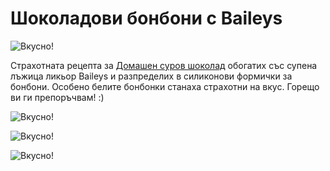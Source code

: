 # Шоколадови бонбони с Baileys

![Вкусно!](/images/2017/12/A50E5FA1-4C64-4297-8904-6E5AF9FEF584-1024x768.jpeg "Да Ви е сладко!")

Страхотната рецепта за [Домашен суров шоколад](2017-11-25-Домашен-суров-шоколад.md) обогатих със супена лъжица ликьор Baileys и разпределих в силиконови формички за бонбони. Особено белите бонбонки станаха страхотни на вкус. Горещо ви ги препоръчвам! :)

![Вкусно!](/images/2017/12/05B95C53-2BFC-4D8E-A092-46D477580A3B-1024x768.jpeg "Да Ви е сладко!")

![Вкусно!](/images/2017/12/D79C1870-1E03-4826-98A3-473E8A151345-1024x768.jpeg "Да Ви е сладко!")

![Вкусно!](/images/2017/12/5BCBC2BA-C09C-4D91-A61B-F12316CB924F-1024x768.jpeg "Да Ви е сладко!")
